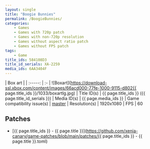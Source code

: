 ```yaml
---
layout: single
title: "Boogie Bunnies"
permalink: /BoogieBunnies/
categories:
    - Games
    - Games with 720p patch
    - Games with non-720p resolution
    - Games without aspect ratio patch
    - Games without FPS patch
tags:
    - Game
title_ids: 584108D3
title_id_serials: XA-2259
media_ids: 6AA3404F
---
```


| Box art                     |
| :-----:                     | :-
| ![Boxart](https://download-ssl.xbox.com/content/images/66acd000-77fe-1000-9115-d802{{ page.title_ids }}/1033/boxartlg.jpg)
| Title ID(s)                 | {{ page.title_ids }} ({{ page.title_id_serials }})
| Media ID(s)                 | {{ page.media_ids }}
| Game compatibility issue(s) | [master](https://github.com/xenia-project/game-compatibility/issues/1925)
| Resolution(s)               | 1920x1080
| FPS                         | 60

## Patches
* [{{ page.title_ids }} - {{ page.title }}](https://github.com/xenia-canary/game-patches/blob/main/patches/{{ page.title_ids }} - {{ page.title }}.toml)
